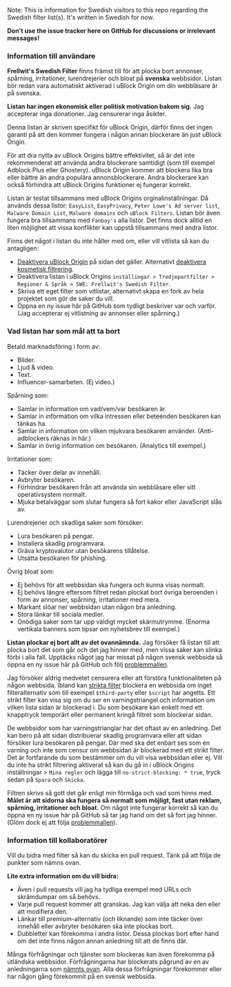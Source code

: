 Note: This is information for Swedish visitors to this repo regarding the Swedish filter list(s). It's written in Swedish for now.

**Don't use the issue tracker here on GitHub for discussions or irrelevant messages!**

### Information till användare

**Frellwit's Swedish Filter** finns främst till för att plocka bort annonser, spårning, irritationer, lurendrejerier och bloat på **svenska** webbsidor. Listan bör redan vara automatiskt aktiverad i uBlock Origin om din webbläsare är på svenska.

**Listan har ingen ekonomisk eller politisk motivation bakom sig.**
Jag accepterar inga donationer. Jag censurerar inga åsikter.

Denna listan är skriven specifikt för uBlock Origin, därför finns det ingen garanti på att den kommer fungera i någon annan blockerare än just uBlock Origin.

För att dra nytta av uBlock Origins bättre effektivitet, så är det inte rekommenderat att använda andra blockerare samtidigt (som till exempel Adblock Plus eller Ghostery). uBlock Origin kommer att blockera lika bra eller bättre än andra populära annonsblockerare. Andra blockerare kan också förhindra att uBlock Origins funktioner ej fungerar korrekt.

Listan är testat tillsammans med uBlock Origins orginalinställningar. Då används dessa listor: `EasyList`, `EasyPrivacy`, `Peter Lowe's Ad server list`, `Malware Domain List`, `Malware domains` och `uBlock Filters`. Listan bör även fungera bra tillsammans med `Fanboy's` alla listor. Det finns dock alltid en liten möjlighet att vissa konflikter kan uppstå tillsammans med andra listor.

Finns det något i listan du inte håller med om, eller vill vitlista så kan du antagligen: 
- [Deaktivera uBlock Origin](https://github.com/gorhill/uBlock/wiki/Quick-guide:-popup-user-interface#the-large-power-button) på sidan det gäller. Alternativt [deaktivera kosmetisk filtrering](https://github.com/gorhill/uBlock/wiki/Per-site-switches#no-cosmetic-filtering).
- Deaktivera listan i uBlock Origins `inställingar > Tredjepartfilter > Regioner & Språk > SWE: Frellwit's Swedish Filter`.
- Skriva ett eget filter som vitlistar, alternativt skapa en fork av hela projektet som gör de saker du vill.
- Öppna en ny issue här på GitHub som tydligt beskriver var och varför. (Jag accepterar ej vitlistning av annonser eller spårning.)

### Vad listan har som mål att ta bort

Betald marknadsföring i form av: 
- Bilder.
- Ljud & video.
- Text.
- Influencer-samarbeten. (Ej video.)

Spårning som:
- Samlar in information om vad/vem/var besökaren är.
- Samlar in information om vilka intressen eller beteénden besökaren kan tänkas ha.
- Samlar in information om vilken mjukvara besökaren använder. (Anti-adblockers räknas in här.)
- Samlar in övrig information om besökaren. (Analytics till exempel.)

Irritationer som: 
- Täcker över delar av innehåll.
- Avbryter besökaren.
- Förhindrar besökaren från att använda sin webbläsare eller sitt operativsystem normalt.
- Mjuka betalväggar som slutar fungera så fort kakor eller JavaScript slås av.

Lurendrejerier och skadliga saker som försöker:
- Lura besökaren på pengar.
- Installera skadlig programvara.
- Gräva kryptovalutor utan besökarens tillåtelse.
- Utsätta besökaren för phishing.

Övrig bloat som:
- Ej behövs för att webbsidan ska fungera och kunna visas normalt.
- Ej behövs längre eftersom filtret redan plockat bort övriga beroenden i form av annonser, spårning, irritationer med mera.
- Markant slöar ner webbsidan utan någon bra anledning.
- Stora länkar till sociala medier.
- Onödiga saker som tar upp väldigt mycket skärmutrymme. (Enorma vertikala banners som tipsar om nyhetsbrev till exempel.)

**Listan plockar ej bort allt av det ovannämnda.** Jag försöker få listan till att plocka bort det som går och det jag hinner med, men vissa saker kan slinka förbi i alla fall. Upptäcks något jag har missat på någon svensk webbsida så öppna en ny issue här på GitHub och följ [problemmallen](https://github.com/lassekongo83/Frellwits-filter-lists/blob/master/ISSUE_TEMPLATE.md).

Jag försöker aldrig medvetet censurera eller att förstöra funktionaliteten på någon webbsida. Ibland kan [strikta filter](https://github.com/gorhill/uBlock/wiki/Strict-blocking) blockera en webbsida om inget filteralternativ som till exempel `$third-party` eller `$script` har angetts. Ett strikt filter kan visa sig om du ser en varningstriangel och information om vilken lista sidan är blockerad i. Du som besökare kan enkelt med ett knapptryck temporärt eller permanent kringå filtret som blockerar sidan. 

De webbsidor som har varningstrianglar har det oftast av en anledning. Det kan bero på att sidan distribuerar skadlig programvara eller att sidan försöker lura besökaren på pengar. Där med ska det enbart ses som en varning och inte som censur om webbsidan är blockerad med ett strikt filter. Det är fortfarande du som bestämmer om du vill visa webbsidan eller ej. Vill du inte ha strikt filtrering aktiverat så kan du gå in i uBlock Origins inställningar > `Mina regler` och lägga till `no-strict-blocking: * true`, tryck sedan på `Spara` och `Skicka`.

Filtren skrivs så gott det går enligt min förmåga och vad som hinns med. **Målet är att sidorna ska fungera så normalt som möjligt, fast utan reklam, spårning, irritationer och bloat.** Om något inte fungerar korrekt så kan du öppna en ny issue här på GitHub så tar jag hand om det så fort jag hinner. (Glöm dock ej att följa [problemmallen](https://github.com/lassekongo83/Frellwits-filter-lists/blob/master/ISSUE_TEMPLATE.md)).

### Information till kollaboratörer

Vill du bidra med filter så kan du skicka en pull request. Tänk på att följa de punkter som nämns ovan. 

**Lite extra information om du vill bidra:**
- Även i pull requests vill jag ha tydliga exempel med URLs och skrämdumpar om så behövs.
- Varje pull request kommer att granskas. Jag kan välja att neka den eller att modifiera den.
- Länkar till premium-alternativ (och liknande) som inte täcker över innehåll eller avbryter besökaren ska inte plockas bort.
- Dubbletter kan förekomma i andra listor. Dessa plockas bort efter hand om det inte finns någon annan anledning till att de finns där.

Många förfrågningar och tjänster som blockeras kan även förekomma på utländska webbsidor. Förfrågningarna har blockerats pågrund av en av anledningarna som [nämnts ovan](https://github.com/lassekongo83/Frellwits-filter-lists/blob/master/Swedish/EXTRA_INFO.md#vad-listan-har-som-mål-att-ta-bort). Alla dessa förfrågningar förekommer eller har någon gång förekommit på en svensk webbsida.
